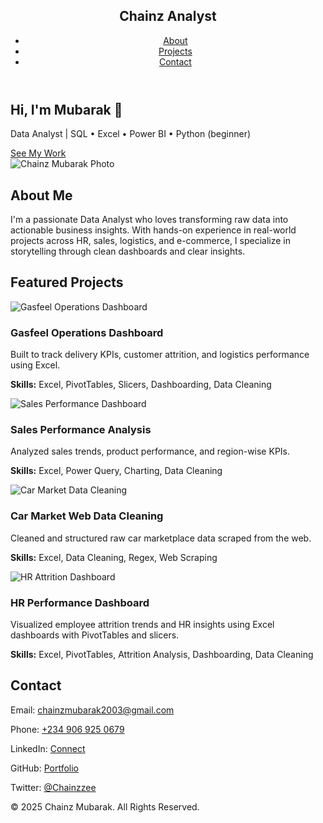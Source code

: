 <!DOCTYPE html><html lang="en">
<head>
  <meta charset="UTF-8" />
  <meta name="viewport" content="width=device-width, initial-scale=1.0" />
  <title>Chainz Mubarak | Data Analyst Portfolio</title>
  <link rel="stylesheet" href="styles.css" />
  <link rel="icon" href="./assets/favicon.ico" />
</head>
<body>
  <header>
    <nav>
      <h1>Chainz Analyst</h1>
      <ul>
        <li><a href="#about">About</a></li>
        <li><a href="#projects">Projects</a></li>
        <li><a href="#contact">Contact</a></li>
      </ul>
    </nav>
  </header>  <section class="hero">
    <div class="hero-content">
      <h2>Hi, I'm Mubarak 👋</h2>
      <p>Data Analyst | SQL • Excel • Power BI • Python (beginner)</p>
      <a href="#projects" class="btn">See My Work</a>
    </div>
    <div class="hero-image">
      <!-- Insert hero image -->
      <img src="dp.jpg" alt="Chainz Mubarak Photo" />
    </div>
  </section>  <section id="about" class="about">
    <h2>About Me</h2>
    <p>
      I'm a passionate Data Analyst who loves transforming raw data into actionable business insights.
      With hands-on experience in real-world projects across HR, sales, logistics, and e-commerce,
      I specialize in storytelling through clean dashboards and clear insights.
    </p>
  </section>  <section id="projects" class="projects">
    <h2>Featured Projects</h2><div class="project-card">
  <img src="gasfeel.png" alt="Gasfeel Operations Dashboard" />
  <div class="project-info">
    <h3>Gasfeel Operations Dashboard</h3>
    <p>Built to track delivery KPIs, customer attrition, and logistics performance using Excel.</p>
    <p><strong>Skills:</strong> Excel, PivotTables, Slicers, Dashboarding, Data Cleaning</p>
  </div>
</div>

<div class="project-card">
  <img src="greendashboard.png" alt="Sales Performance Dashboard" />
  <div class="project-info">
    <h3>Sales Performance Analysis</h3>
    <p>Analyzed sales trends, product performance, and region-wise KPIs.</p>
    <p><strong>Skills:</strong> Excel, Power Query, Charting, Data Cleaning</p>
  </div>
</div>

<div class="project-card">
  <img src="cardashboard.png" alt="Car Market Data Cleaning" />
  <div class="project-info">
    <h3>Car Market Web Data Cleaning</h3>
    <p>Cleaned and structured raw car marketplace data scraped from the web.</p>
    <p><strong>Skills:</strong> Excel, Data Cleaning, Regex, Web Scraping</p>
  </div>
</div>
<div class="project-card">
  <img src="whitedasboard.jpg" alt="HR Attrition Dashboard" />
  <div class="project-info">
    <h3>HR Performance Dashboard</h3>
    <p>Visualized employee attrition trends and HR insights using Excel dashboards with PivotTables and slicers.</p>
    <p><strong>Skills:</strong> Excel, PivotTables, Attrition Analysis, Dashboarding, Data Cleaning</p>
  </div>
</div>
  </section>  <section id="contact" class="contact">
    <h2>Contact</h2>
    <p>Email: <a href="mailto:chainzmubarak2003@gmail.com">chainzmubarak2003@gmail.com</a></p>
    <p>Phone: <a href="tel:+2349069250679">+234 906 925 0679</a></p>
    <p>LinkedIn: <a href="https://www.linkedin.com/in/chainz-mubarak-a18777248" target="_blank">Connect</a></p>
    <p>GitHub: <a href="https://github.com/chainz-analyst" target="_blank">Portfolio</a></p>
    <p>Twitter: <a href="https://x.com/Chainzzee" target="_blank">@Chainzzee</a></p>
  </section>  <footer>
    <p>&copy; 2025 Chainz Mubarak. All Rights Reserved.</p>
  </footer>
</body>
</htm
